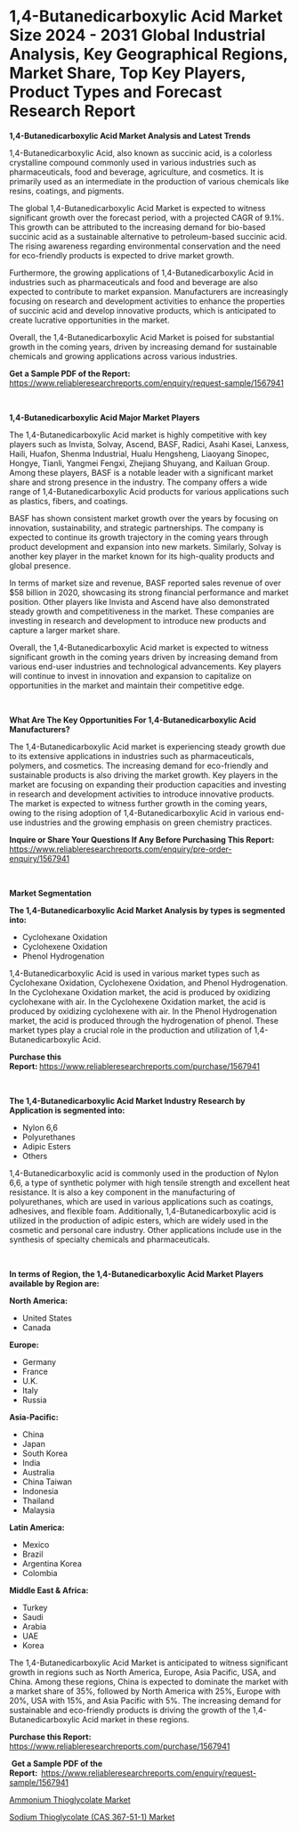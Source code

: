 <p><h1>1,4-Butanedicarboxylic Acid Market Size 2024 - 2031 Global Industrial Analysis, Key Geographical Regions, Market Share, Top Key Players, Product Types and Forecast Research Report</h1></p><p><strong>1,4-Butanedicarboxylic Acid Market Analysis and Latest Trends</strong></p>
<p><p>1,4-Butanedicarboxylic Acid, also known as succinic acid, is a colorless crystalline compound commonly used in various industries such as pharmaceuticals, food and beverage, agriculture, and cosmetics. It is primarily used as an intermediate in the production of various chemicals like resins, coatings, and pigments.</p><p>The global 1,4-Butanedicarboxylic Acid Market is expected to witness significant growth over the forecast period, with a projected CAGR of 9.1%. This growth can be attributed to the increasing demand for bio-based succinic acid as a sustainable alternative to petroleum-based succinic acid. The rising awareness regarding environmental conservation and the need for eco-friendly products is expected to drive market growth.</p><p>Furthermore, the growing applications of 1,4-Butanedicarboxylic Acid in industries such as pharmaceuticals and food and beverage are also expected to contribute to market expansion. Manufacturers are increasingly focusing on research and development activities to enhance the properties of succinic acid and develop innovative products, which is anticipated to create lucrative opportunities in the market.</p><p>Overall, the 1,4-Butanedicarboxylic Acid Market is poised for substantial growth in the coming years, driven by increasing demand for sustainable chemicals and growing applications across various industries.</p></p>
<p><strong>Get a Sample PDF of the Report:&nbsp;</strong> <a href="https://www.reliableresearchreports.com/enquiry/request-sample/1567941">https://www.reliableresearchreports.com/enquiry/request-sample/1567941</a></p>
<p>&nbsp;</p>
<p><strong>1,4-Butanedicarboxylic Acid Major Market Players</strong></p>
<p><p>The 1,4-Butanedicarboxylic Acid market is highly competitive with key players such as Invista, Solvay, Ascend, BASF, Radici, Asahi Kasei, Lanxess, Haili, Huafon, Shenma Industrial, Hualu Hengsheng, Liaoyang Sinopec, Hongye, Tianli, Yangmei Fengxi, Zhejiang Shuyang, and Kailuan Group. Among these players, BASF is a notable leader with a significant market share and strong presence in the industry. The company offers a wide range of 1,4-Butanedicarboxylic Acid products for various applications such as plastics, fibers, and coatings.</p><p>BASF has shown consistent market growth over the years by focusing on innovation, sustainability, and strategic partnerships. The company is expected to continue its growth trajectory in the coming years through product development and expansion into new markets.  Similarly, Solvay is another key player in the market known for its high-quality products and global presence.</p><p>In terms of market size and revenue, BASF reported sales revenue of over $58 billion in 2020, showcasing its strong financial performance and market position. Other players like Invista and Ascend have also demonstrated steady growth and competitiveness in the market. These companies are investing in research and development to introduce new products and capture a larger market share.</p><p>Overall, the 1,4-Butanedicarboxylic Acid market is expected to witness significant growth in the coming years driven by increasing demand from various end-user industries and technological advancements. Key players will continue to invest in innovation and expansion to capitalize on opportunities in the market and maintain their competitive edge.</p></p>
<p>&nbsp;</p>
<p><strong>What Are The Key Opportunities For 1,4-Butanedicarboxylic Acid Manufacturers?</strong></p>
<p><p>The 1,4-Butanedicarboxylic Acid market is experiencing steady growth due to its extensive applications in industries such as pharmaceuticals, polymers, and cosmetics. The increasing demand for eco-friendly and sustainable products is also driving the market growth. Key players in the market are focusing on expanding their production capacities and investing in research and development activities to introduce innovative products. The market is expected to witness further growth in the coming years, owing to the rising adoption of 1,4-Butanedicarboxylic Acid in various end-use industries and the growing emphasis on green chemistry practices.</p></p>
<p><strong>Inquire or Share Your Questions If Any Before Purchasing This Report:</strong> <a href="https://www.reliableresearchreports.com/enquiry/pre-order-enquiry/1567941">https://www.reliableresearchreports.com/enquiry/pre-order-enquiry/1567941</a></p>
<p>&nbsp;</p>
<p><strong>Market Segmentation</strong></p>
<p><strong>The 1,4-Butanedicarboxylic Acid Market Analysis by types is segmented into:</strong></p>
<p><ul><li>Cyclohexane Oxidation</li><li>Cyclohexene Oxidation</li><li>Phenol Hydrogenation</li></ul></p>
<p><p>1,4-Butanedicarboxylic Acid is used in various market types such as Cyclohexane Oxidation, Cyclohexene Oxidation, and Phenol Hydrogenation. In the Cyclohexane Oxidation market, the acid is produced by oxidizing cyclohexane with air. In the Cyclohexene Oxidation market, the acid is produced by oxidizing cyclohexene with air. In the Phenol Hydrogenation market, the acid is produced through the hydrogenation of phenol. These market types play a crucial role in the production and utilization of 1,4-Butanedicarboxylic Acid.</p></p>
<p><strong>Purchase this Report:&nbsp;</strong><a href="https://www.reliableresearchreports.com/purchase/1567941">https://www.reliableresearchreports.com/purchase/1567941</a></p>
<p>&nbsp;</p>
<p><strong>The 1,4-Butanedicarboxylic Acid Market Industry Research by Application is segmented into:</strong></p>
<p><ul><li>Nylon 6,6</li><li>Polyurethanes</li><li>Adipic Esters</li><li>Others</li></ul></p>
<p><p>1,4-Butanedicarboxylic acid is commonly used in the production of Nylon 6,6, a type of synthetic polymer with high tensile strength and excellent heat resistance. It is also a key component in the manufacturing of polyurethanes, which are used in various applications such as coatings, adhesives, and flexible foam. Additionally, 1,4-Butanedicarboxylic acid is utilized in the production of adipic esters, which are widely used in the cosmetic and personal care industry. Other applications include use in the synthesis of specialty chemicals and pharmaceuticals.</p></p>
<p>&nbsp;</p>
<p><strong>In terms of Region, the 1,4-Butanedicarboxylic Acid Market Players available by Region are:</strong></p>
<p>
    <p> <strong> North America: </strong>
        <ul>
            <li>United States</li>
            <li>Canada</li>
        </ul>
        </p> 
    <p> <strong> Europe: </strong>
        <ul>
            <li>Germany</li>
            <li>France</li>
            <li>U.K.</li>
            <li>Italy</li>
            <li>Russia</li>
        </ul>
        </p> 
    <p> <strong> Asia-Pacific: </strong>
        <ul>
            <li>China</li>
            <li>Japan</li>
            <li>South Korea</li>
            <li>India</li>
            <li>Australia</li>
            <li>China Taiwan</li>
            <li>Indonesia</li>
            <li>Thailand</li>
            <li>Malaysia</li>
        </ul>
        </p> 
    <p> <strong> Latin America: </strong>
        <ul>
            <li>Mexico</li>
            <li>Brazil</li>
            <li>Argentina Korea</li>
            <li>Colombia</li>
        </ul>
        </p> 
    <p> <strong> Middle East & Africa: </strong>
        <ul>
            <li>Turkey</li>
            <li>Saudi</li>
            <li>Arabia</li>
            <li>UAE</li>
            <li>Korea</li>
        </ul>
    </p>
    </p>
<p><p>The 1,4-Butanedicarboxylic Acid Market is anticipated to witness significant growth in regions such as North America, Europe, Asia Pacific, USA, and China. Among these regions, China is expected to dominate the market with a market share of 35%, followed by North America with 25%, Europe with 20%, USA with 15%, and Asia Pacific with 5%. The increasing demand for sustainable and eco-friendly products is driving the growth of the 1,4-Butanedicarboxylic Acid market in these regions.</p></p>
<p><strong>Purchase this Report: </strong><a href="https://www.reliableresearchreports.com/purchase/1567941">https://www.reliableresearchreports.com/purchase/1567941</a></p>
<p>&nbsp;<strong>Get a Sample PDF of the Report:&nbsp;&nbsp;</strong><a href="https://www.reliableresearchreports.com/enquiry/request-sample/1567941">https://www.reliableresearchreports.com/enquiry/request-sample/1567941</a></p>
<p><strong></strong></p>
<p><p><a href="https://issuu.com/reportprime-2/docs/ammonium-thioglycolate-market-size-2030.pptx">Ammonium Thioglycolate Market</a></p><p><a href="https://issuu.com/reportprime-2/docs/sodium-thioglycolate-cas-367-51-1-market-size-2030">Sodium Thioglycolate (CAS 367-51-1) Market</a></p></p>